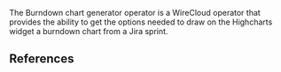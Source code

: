 
The Burndown chart generator operator is a WireCloud operator that provides the ability to get the options needed to draw on the Highcharts widget a burndown chart from a Jira sprint. 

## References
